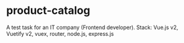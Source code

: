 # product-catalog
A test task for an IT company (Frontend developer). Stack: Vue.js v2, Vuetify v2, vuex, router, node.js, express.js 

